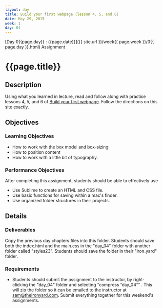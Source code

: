 ```yaml
---
layout: day
title: Build your first webpage (lesson 4, 5, and 6)
date: May 29, 2015
week: 1
day: 04
---
```

[Day 0{{page.day}} : {{page.date}}]({{ site.url }}/week{{ page.week }}/0{{ page.day }}.html) Assignment

# {{page.title}}

## Description
Using what you learned in lecture, read and follow along with practice lessons 4, 5, and 6 of [Build your first webpage](http://learn.shayhowe.com/html-css/getting-to-know-html/). Follow the directions on this site exactly.

## Objectives

### Learning Objectives

* How to work with the box model and box-sizing
* How to position content
* How to work with a little bit of typography.


### Performance Objectives

After completing this assignment, students should be able to effectively use

* Use Sublime to create an HTML and CSS file.
* Use basic functions for saving within a mac's finder.
* Use organized folder structures in their projects.


## Details

### Deliverables
Copy the previous day chapters files into this folder. Students should save both the index.html and the main.css in the "day_04" folder with another folder called "styles23". Students should save the folder in their "iron_yard" folder.

### Requirements

* Students should submit the assignment to the instructor, by right-clicking the "day_04" folder and selecting "compress “day_04”" . This will zip the folder so it can be emailed to the instructor at sam@theironyard.com. Submit everything together for this weekend's assignments.
